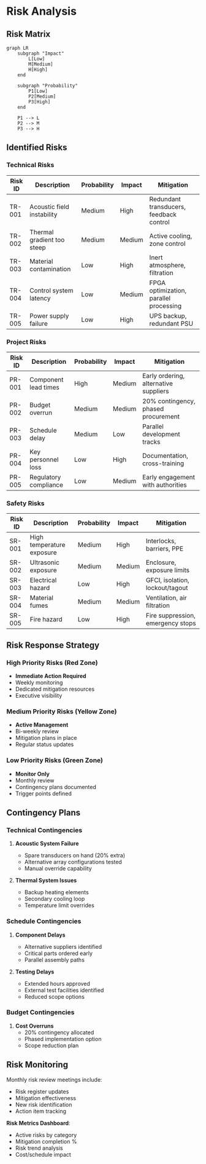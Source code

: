 # Risk Analysis

## Risk Matrix

```mermaid
graph LR
    subgraph "Impact"
        L[Low]
        M[Medium]
        H[High]
    end
    
    subgraph "Probability"
        P1[Low]
        P2[Medium]
        P3[High]
    end
    
    P1 --> L
    P2 --> M
    P3 --> H
```

## Identified Risks

### Technical Risks

| Risk ID | Description | Probability | Impact | Mitigation |
|---------|-------------|-------------|--------|------------|
| TR-001 | Acoustic field instability | Medium | High | Redundant transducers, feedback control |
| TR-002 | Thermal gradient too steep | Medium | Medium | Active cooling, zone control |
| TR-003 | Material contamination | Low | High | Inert atmosphere, filtration |
| TR-004 | Control system latency | Low | Medium | FPGA optimization, parallel processing |
| TR-005 | Power supply failure | Low | High | UPS backup, redundant PSU |

### Project Risks

| Risk ID | Description | Probability | Impact | Mitigation |
|---------|-------------|-------------|--------|------------|
| PR-001 | Component lead times | High | Medium | Early ordering, alternative suppliers |
| PR-002 | Budget overrun | Medium | Medium | 20% contingency, phased procurement |
| PR-003 | Schedule delay | Medium | Low | Parallel development tracks |
| PR-004 | Key personnel loss | Low | High | Documentation, cross-training |
| PR-005 | Regulatory compliance | Low | Medium | Early engagement with authorities |

### Safety Risks

| Risk ID | Description | Probability | Impact | Mitigation |
|---------|-------------|-------------|--------|------------|
| SR-001 | High temperature exposure | Medium | High | Interlocks, barriers, PPE |
| SR-002 | Ultrasonic exposure | Medium | Medium | Enclosure, exposure limits |
| SR-003 | Electrical hazard | Low | High | GFCI, isolation, lockout/tagout |
| SR-004 | Material fumes | Medium | Medium | Ventilation, air filtration |
| SR-005 | Fire hazard | Low | High | Fire suppression, emergency stops |

## Risk Response Strategy

### High Priority Risks (Red Zone)
- **Immediate Action Required**
- Weekly monitoring
- Dedicated mitigation resources
- Executive visibility

### Medium Priority Risks (Yellow Zone)
- **Active Management**
- Bi-weekly review
- Mitigation plans in place
- Regular status updates

### Low Priority Risks (Green Zone)
- **Monitor Only**
- Monthly review
- Contingency plans documented
- Trigger points defined

## Contingency Plans

### Technical Contingencies
1. **Acoustic System Failure**
   - Spare transducers on hand (20% extra)
   - Alternative array configurations tested
   - Manual override capability

2. **Thermal System Issues**
   - Backup heating elements
   - Secondary cooling loop
   - Temperature limit overrides

### Schedule Contingencies
1. **Component Delays**
   - Alternative suppliers identified
   - Critical parts ordered early
   - Parallel assembly paths

2. **Testing Delays**
   - Extended hours approved
   - External test facilities identified
   - Reduced scope options

### Budget Contingencies
1. **Cost Overruns**
   - 20% contingency allocated
   - Phased implementation option
   - Scope reduction plan

## Risk Monitoring

Monthly risk review meetings include:
- Risk register updates
- Mitigation effectiveness
- New risk identification
- Action item tracking

**Risk Metrics Dashboard**:
- Active risks by category
- Mitigation completion %
- Risk trend analysis
- Cost/schedule impact
